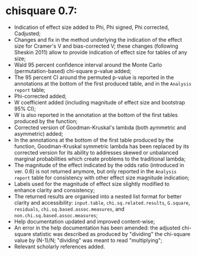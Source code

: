 # chisquare 0.7:

* Indication of effect size added to Phi, Phi signed, Phi corrected, Cadjusted;
* Changes and fix in the method underlying the indication of the effect size for Cramer's V and bias-corrected V;
these changes (following Sheskin 2011) allow to provide indication of effect size for tables of any size;
* Wald 95 percent confidence interval around the Monte Carlo (permutation-based) chi-square p-value added;
* The 95 percent CI around the permuted p-value is reported in the annotations at the bottom of the first produced table, and in the `Analysis report` table;
* Phi-corrected added;
* W coefficient added (including magnitude of effect size and bootstrap 95% CI);
* W is also reported in the annotation at the bottom of the first tables produced by the function;
* Corrected version of Goodman-Kruskal's lambda (both aymmetric and asymmetric) added;
* In the annotations at the bottom of the first table produced by the function, Goodman-Kruskal symmetric lambda has been replaced by its corrected version for its ability to addresses skewed or unbalanced marginal probabilities which create problems to the traditional lambda;
* The magnitude of the effect indicated by the odds ratio (introduced in ver. 0.6) is not returned anymore, but only reported in the `Analysis report` table for consistency with other effect size magnitude indication;
* Labels used for the magnitude of effect size slightly modified to enhance clarity and consistency;
* The returned results are organised into a nested list format for better clarity and accessibility: `input.table`, `chi.sq.related.results`, `G.square`, `residuals`, `chi.sq.based.assoc.measures`, and `non.chi.sq.based.assoc.measures`;
* Help documentation updated and improved content-wise;
* An error in the help documentation has been amended: the adjusted chi-square statistic was described as produced by "dividing" the chi-square value by (N-1)/N; "dividing" was meant to read "multiplying";
* Relevant scholarly references added.

